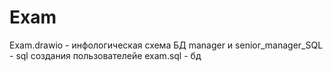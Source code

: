 # Exam

Exam.drawio - инфологическая схема БД
manager и senior_manager_SQL - sql создания пользователейe
exam.sql - бд
